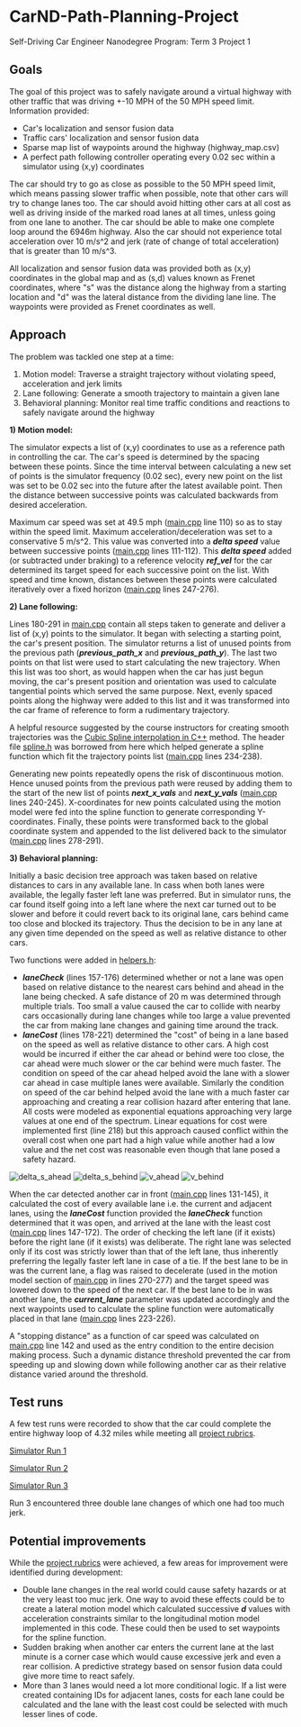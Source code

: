 # CarND-Path-Planning-Project
Self-Driving Car Engineer Nanodegree Program: Term 3 Project 1

## Goals
The goal of this project was to safely navigate around a virtual highway with other traffic that was driving +-10 MPH of the 50 MPH speed limit. Information provided:
- Car's localization and sensor fusion data
- Traffic cars' localization and sensor fusion data
- Sparse map list of waypoints around the highway (highway_map.csv)
- A perfect path following controller operating every 0.02 sec within a simulator using (x,y) coordinates

The car should try to go as close as possible to the 50 MPH speed limit, which means passing slower traffic when possible, note that other cars will try to change lanes too. The car should avoid hitting other cars at all cost as well as driving inside of the marked road lanes at all times, unless going from one lane to another. The car should be able to make one complete loop around the 6946m highway. Also the car should not experience total acceleration over 10 m/s^2 and jerk (rate of change of total acceleration) that is greater than 10 m/s^3.

All localization and sensor fusion data was provided both as (x,y) coordinates in the global map and as (s,d) values known as Frenet coordinates, where "s" was the distance along the highway from a starting location and "d" was the lateral distance from the dividing lane line. The waypoints were provided as Frenet coordinates as well.

## Approach

The problem was tackled one step at a time:

1) Motion model:        Traverse a straight trajectory without violating speed, acceleration and jerk limits
2) Lane following:      Generate a smooth trajectory to maintain a given lane
3) Behavioral planning: Monitor real time traffic conditions and reactions to safely navigate around the highway

**1) Motion model:**

The simulator expects a list of (x,y) coordinates to use as a reference path in controlling the car. The car's speed is determined by the spacing between these points. Since the time interval between calculating a new set of points is the simulator frequency (0.02 sec), every new point on the list was set to be 0.02 sec into the future after the latest available point. Then the distance between successive points was calculated backwards from desired acceleration.

Maximum car speed was set at 49.5 mph ([main.cpp](https://github.com/nvphadnis/CarND-Term3-P1-HighwayDriving/blob/master/src/main.cpp) line 110) so as to stay within the speed limit. Maximum acceleration/deceleration was set to a conservative 5 m/s^2. This value was converted into a ***delta speed*** value between successive points ([main.cpp](https://github.com/nvphadnis/CarND-Term3-P1-HighwayDriving/blob/master/src/main.cpp) lines 111-112). This ***delta speed*** added (or subtracted under braking) to a reference velocity ***ref_vel*** for the car determined its target speed for each successive point on the list. With speed and time known, distances between these points were calculated iteratively over a fixed horizon ([main.cpp](https://github.com/nvphadnis/CarND-Term3-P1-HighwayDriving/blob/master/src/main.cpp) lines 247-276).

**2) Lane following:**

Lines 180-291 in [main.cpp](https://github.com/nvphadnis/CarND-Term3-P1-HighwayDriving/blob/master/src/main.cpp) contain all steps taken to generate and deliver a list of (x,y) points to the simulator. It began with selecting a starting point, the car's present position. The simulator returns a list of unused points from the previous path (***previous_path_x*** and ***previous_path_y***). The last two points on that list were used to start calculating the new trajectory. When this list was too short, as would happen when the car has just begun moving, the car's present position and orientation was used to calculate tangential points which served the same purpose. Next, evenly spaced points along the highway were added to this list and it was transformed into the car frame of reference to form a rudimentary trajectory.

A helpful resource suggested by the course instructors for creating smooth trajectories was the [Cubic Spline interpolation in C++](http://kluge.in-chemnitz.de/opensource/spline/) method. The header file [spline.h](https://github.com/nvphadnis/CarND-Term3-P1-HighwayDriving/blob/master/src/spline.h) was borrowed from here which helped generate a spline function which fit the trajectory points list ([main.cpp](https://github.com/nvphadnis/CarND-Term3-P1-HighwayDriving/blob/master/src/main.cpp) lines 234-238).

Generating new points repeatedly opens the risk of discontinuous motion. Hence unused points from the previous path were reused by adding them to the start of the new list of points ***next_x_vals*** and ***next_y_vals*** ([main.cpp](https://github.com/nvphadnis/CarND-Term3-P1-HighwayDriving/blob/master/src/main.cpp) lines 240-245). X-coordinates for new points calculated using the motion model were fed into the spline function to generate corresponding Y-coordinates. Finally, these points were transformed back to the global coordinate system and appended to the list delivered back to the simulator ([main.cpp](https://github.com/nvphadnis/CarND-Term3-P1-HighwayDriving/blob/master/src/main.cpp) lines 278-291).

**3) Behavioral planning:**

Initially a basic decision tree approach was taken based on relative distances to cars in any available lane. In cass when both lanes were available, the legally faster left lane was preferred. But in simulator runs, the car found itself going into a left lane where the next car turned out to be slower and before it could revert back to its original lane, cars behind came too close and blocked its trajectory. Thus the decision to be in any lane at any given time depended on the speed as well as relative distance to other cars.

Two functions were added in [helpers.h](https://github.com/nvphadnis/CarND-Term3-P1-HighwayDriving/blob/master/src/helpers.h):
- ***laneCheck*** (lines 157-176) determined whether or not a lane was open based on relative distance to the nearest cars behind and ahead in the lane being checked. A safe distance of 20 m was determined through multiple trials. Too small a value caused the car to collide with nearby cars occasionally during lane changes while too large a value prevented the car from making lane changes and gaining time around the track.
- ***laneCost*** (lines 178-221) determined the "cost" of being in a lane based on the speed as well as relative distance to other cars. A high cost would be incurred if either the car ahead or behind were too close, the car ahead were much slower or the car behind were much faster. The condition on speed of the car ahead helped avoid the lane with a slower car ahead in case multiple lanes were available. Similarly the condition on speed of the car behind helped avoid the lane with a much faster car approaching and creating a rear collision hazard after entering that lane. All costs were modeled as exponential equations approaching very large values at one end of the spectrum. Linear equations for cost were implemented first (line 218) but this approach caused conflict within the overall cost when one part had a high value while another had a low value and the net cost was reasonable even though that lane posed a safety hazard.

![delta_s_ahead](/reaadme_files/delta_s_ahead.jpg)
![delta_s_behind](/reaadme_files/delta_s_behind.jpg)
![v_ahead](/reaadme_files/v_ahead.jpg)
![v_behind](/reaadme_files/v_behind.jpg)

When the car detected another car in front ([main.cpp](https://github.com/nvphadnis/CarND-Term3-P1-HighwayDriving/blob/master/src/main.cpp) lines 131-145), it calculated the cost of every available lane i.e. the current and adjacent lanes, using the ***laneCost*** function provided the ***laneCheck*** function determined that it was open, and arrived at the lane with the least cost ([main.cpp](https://github.com/nvphadnis/CarND-Term3-P1-HighwayDriving/blob/master/src/main.cpp) lines 147-172). The order of checking the left lane (if it exists) before the right lane (if it exists) was deliberate. The right lane was selected only if its cost was strictly lower than that of the left lane, thus inherently preferring the legally faster left lane in case of a tie. If the best lane to be in was the current lane, a flag was raised to decelerate (used in the motion model section of [main.cpp](https://github.com/nvphadnis/CarND-Term3-P1-HighwayDriving/blob/master/src/main.cpp) in lines 270-277) and the target speed was lowered down to the speed of the next car. If the best lane to be in was another lane, the ***current_lane*** parameter was updated accordingly and the next waypoints used to calculate the spline function were automatically placed in that lane ([main.cpp](https://github.com/nvphadnis/CarND-Term3-P1-HighwayDriving/blob/master/src/main.cpp) lines 223-226).

A "stopping distance" as a function of car speed was calculated on [main.cpp](https://github.com/nvphadnis/CarND-Term3-P1-HighwayDriving/blob/master/src/main.cpp) line 142 and used as the entry condition to the entire decision making process. Such a dynamic distance threshold prevented the car from speeding up and slowing down while following another car as their relative distance varied around the threshold.

## Test runs

A few test runs were recorded to show that the car could complete the entire highway loop of 4.32 miles while meeting all [project rubrics](https://review.udacity.com/#!/rubrics/1971/view).

[Simulator Run 1](https://www.youtube.com/watch?v=shWLmyMpJW8&list=PLnSstEtb-9_2AmZft0w4D_ptlPWoqanyP&index=1)

[Simulator Run 2](https://www.youtube.com/watch?v=2oXoEIv_3DQ&list=PLnSstEtb-9_2AmZft0w4D_ptlPWoqanyP&index=2)

[Simulator Run 3](https://www.youtube.com/watch?v=BrLgJ2R3GTk&list=PLnSstEtb-9_2AmZft0w4D_ptlPWoqanyP&index=3)


Run 3 encountered three double lane changes of which one had too much jerk.

## Potential improvements

While the [project rubrics](https://review.udacity.com/#!/rubrics/1971/view) were achieved, a few areas for improvement were identified during development:
- Double lane changes in the real world could cause safety hazards or at the very least too muc jerk. One way to avoid these effects could be to create a lateral motion model which calculated successive ***d*** values with acceleration constraints similar to the longitudinal motion model implemented in this code. These could then be used to set waypoints for the spline function.
- Sudden braking when another car enters the current lane at the last minute is a corner case which would cause excessive jerk and even a rear collision. A predictive strategy based on sensor fusion data could give more time to react safely.
- More than 3 lanes would need a lot more conditional logic. If a list were created containing IDs for adjacent lanes, costs for each lane could be calculated and the lane with the least cost could be selected with much lesser lines of code.
